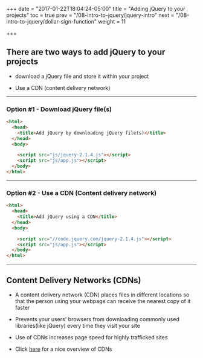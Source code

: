 +++
date = "2017-01-22T18:04:24-05:00"
title = "Adding jQuery to your projects"
toc = true
prev = "/08-intro-to-jquery/jquery-intro"
next = "/08-intro-to-jquery/dollar-sign-function"
weight = 11

+++

## There are two ways to add jQuery to your projects

 - download a jQuery file and store it within your project

 - Use a CDN (content delivery network)

---

### Option #1 - Download jQuery file(s)

```html
<html>
  <head>
    <title>Add jQuery by downloading jQuery file(s)</title>
  </head>
  <body>

    <script src="js/jquery-2.1.4.js"></script>
    <script src="js/app.js"></script>
  </body>
</html>

```
---

### Option #2 - Use a CDN (Content delivery network)

```html
<html>
  <head>
    <title>Add jQuery using a CDN</title>
  </head>
  <body>

    <script src="//code.jquery.com/jquery-2.1.4.js"></script>
    <script src="js/app.js"></script>
  </body>
</html>

```
---

## Content Delivery Networks (CDNs)

- A content delivery network (CDN) places files in different locations so that the person using your webpage can receive the nearest 
copy of it faster

- Prevents your users' browsers from downloading commonly used libraries(like jQuery) every time they visit your site

- Use of CDNs increases page speed for highly trafficked sites

- Click [here](https://varvy.com/pagespeed/content-delivery-networks.html) for a nice overview of CDNs
